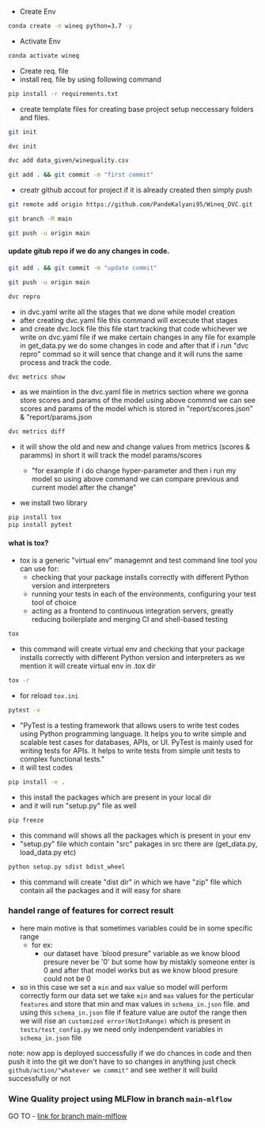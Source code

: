 - Create Env
```bash
conda create -n wineq python=3.7 -y
```
- Activate Env
```bash
conda activate wineq
```
- Create req. file
- install req. file by using following command
```bash
pip install -r requirements.txt
```
- create template files for creating base project setup neccessary folders and files.
```bash
git init
```
```bash
dvc init
```
```bash
dvc add data_given/winequality.csv
```
```bash
git add . && git commit -m "first commit"
```
- creatr github accout for project if it is already created then simply push
```bash
git remote add origin https://github.com/PandeKalyani95/Wineq_DVC.git
```
```bash
git branch -M main
```
```bash
git push -u origin main
```
#### update gitub repo if we do any changes in code.
```bash
git add . && git commit -m "update commit"
```
```bash
git push -u origin main
```
```bash
dvc repro
```
- in dvc.yaml write all the stages that we done while model creation
- after creating dvc.yaml file this command will excecute that stages
- and create dvc.lock file this file start tracking that code whichever we write on dvc.yaml file if we make certain changes in any file for example in get_data.py we do some changes in code and after that if i run "dvc repro" commad so it will sence that change and it will runs the same process and track the code.

```bash
dvc metrics show
```
- as we maintion in the dvc.yaml file in metrics section where we gonna store scores and params of the model using above commnd we can see scores and params of the model which is stored in "report/scores.json" & "report/params.json

```bash
dvc metrics diff
```
- it will show the old and new and change values from metrics (scores & paramms) in short it will track the model params/scores
    - "for example if i do change hyper-parameter and then i run my model so using above command we can compare previous and current model after the change"

- we install two library
```bash
pip install tox 
pip install pytest
```
#### what is tox?
- tox is a generic "virtual env" managemnt and test command line tool you can use for:
   - checking that your package installs correctly with different Python version and interpreters
   - running your tests in each of the environments, configuring your test tool of choice
   - acting as a frontend to continuous integration servers, greatly reducing boilerplate and merging CI and shell-based testing

```bash
tox
```
- this command will create virtual env and checking that your package installs correctly with different Python version and interpreters as we mention  it will create virtual env in .tox dir

```bash 
tox -r
```
- for reload `tox.ini`

```bash
pytest -v
```
- "PyTest is a testing framework that allows users to write test codes using Python programming language. It helps you to write simple and scalable test cases for databases, APIs, or UI. PyTest is mainly used for writing tests for APIs. It helps to write tests from simple unit tests to complex functional tests."
- it will test codes

```bash
pip install -e .
```
- this install the packages which are present in your local dir
- and it will run "setup.py" file as well

```bash
pip freeze
```
- this command will shows all the packages which is present in your env
- "setup.py" file which contain "src" pakages in src there are (get_data.py, load_data.py etc)

```bash
python setup.py sdist bdist_wheel
```
- this command will create "dist dir" in which we have "zip" file which contain all the packages and it will easy for share
 
### handel range of features for correct result
- here main motive is that sometimes variables could be in some specific range
    - for ex:
        - our dataset have `blood presure" variable as we know blood presure never be '0' but some how by mistakly someone enter is 0 and after that model works but as we know blood presure could not be 0
- so in this case we set a `min` and `max` value so model will perform correctly form our data set we take `min` and `max` values for the perticular `features` and store that min and max values in `schema_in.json` file. and using this `schema_in.json` file if feature value are outof the range then we will rise an `customized error(NotInRange)` which is present in `tests/test_config.py` we need only indenpendent variables in `schema_in.json` file

note: now app is deployed successfully if we do chances in code and then push it into the git we don't have to so changes in anything  just check `github/action/"whatever we commit"` and see wether it will build successfully or not

### Wine Quality project using MLFlow in branch `main-mlflow`
GO TO - [link for branch main-mlflow](https://github.com/PandeKalyani95/Wineq_DVC/blob/main-mlflow/README.md)
